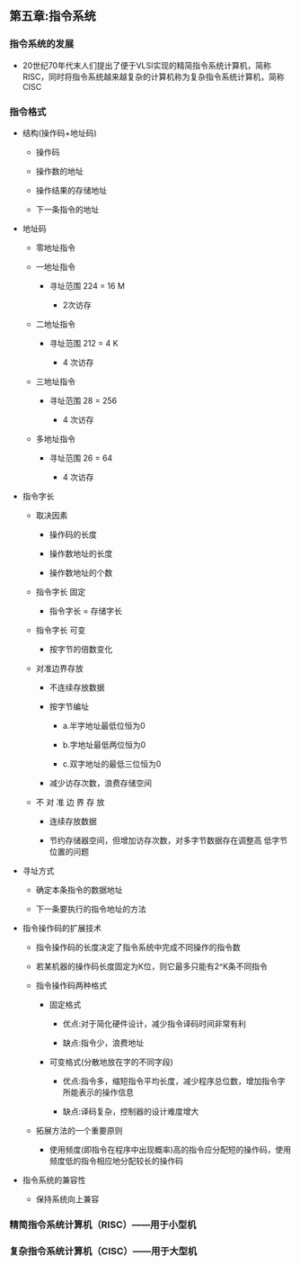 ## 第五章:指令系统

### 指令系统的发展

-   20世纪70年代末人们提出了便于VLSI实现的精简指令系统计算机，简称RISC，同时将指令系统越来越复杂的计算机称为复杂指令系统计算机，简称CISC
    

### 指令格式

-   结构(操作码+地址码)
    
    -   操作码
        
    -   操作数的地址
        
    -   操作结果的存储地址
        
    -   下一条指令的地址
        
-   地址码
    
    -   零地址指令
        
    -   一地址指令
        
        -   寻址范围 224 = 16 M
            
            -   2次访存
                
    -   二地址指令
        
        -   寻址范围 212 = 4 K
            
            -   4 次访存
                
    -   三地址指令
        
        -   寻址范围 28 = 256
            
            -   4 次访存
                
    -   多地址指令
        
        -   寻址范围 26 = 64
            
            -   4 次访存
                
-   指令字长
    
    -   取决因素
        
        -   操作码的长度
            
        -   操作数地址的长度
            
        -   操作数地址的个数
            
    -   指令字长 固定
        
        -   指令字长 = 存储字长
            
    -   指令字长 可变
        
        -   按字节的倍数变化
            
    -   对准边界存放
        
        -   不连续存放数据
            
        -   按字节编址
            
            -   a.半字地址最低位恒为0
                
            -   b.字地址最低两位恒为0
                
            -   c.双字地址的最低三位恒为0
                
        -   减少访存次数，浪费存储空间
            
    -   不 对 准 边 界 存 放
        
        -   连续存放数据
            
        -   节约存储器空间，但增加访存次数，对多字节数据存在调整高 低字节位置的问题
            
-   寻址方式
    
    -   确定本条指令的数据地址
        
    -   下一条要执行的指令地址的方法
        
-   指令操作码的扩展技术
    
    -   指令操作码的长度决定了指令系统中完成不同操作的指令数
        
    -   若某机器的操作码长度固定为K位，则它最多只能有2^K条不同指令
        
    -   指令操作码两种格式
        
        -   固定格式
            
            -   优点:对于简化硬件设计，减少指令译码时间非常有利
                
            -   缺点:指令少，浪费地址
                
        -   可变格式(分散地放在字的不同字段)
            
            -   优点:指令多，缩短指令平均长度，减少程序总位数，增加指令字所能表示的操作信息
                
            -   缺点:译码复杂，控制器的设计难度增大
                
    -   拓展方法的一个重要原则
        
        -   使用频度(即指令在程序中出现概率)高的指令应分配短的操作码，使用频度低的指令相应地分配较长的操作码
            
-   指令系统的兼容性
    
    -   保持系统向上兼容
        

### 精简指令系统计算机（RISC）——用于小型机

### 复杂指令系统计算机（CISC）——用于大型机